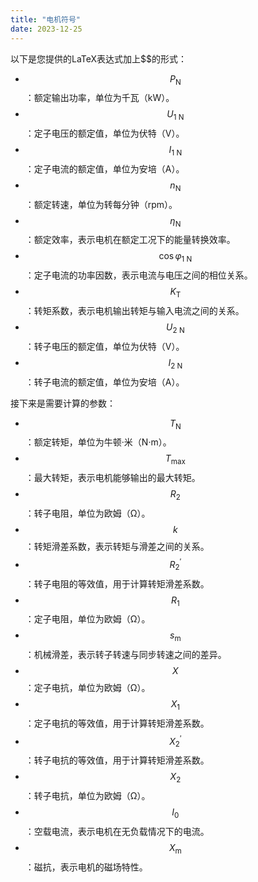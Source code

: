 ```yaml
---
title: "电机符号"
date: 2023-12-25
---
```

以下是您提供的LaTeX表达式加上$$的形式：

- $$P_{\mathrm{N}}$$：额定输出功率，单位为千瓦（kW）。
- $$U_{1 \mathrm{~N}}$$：定子电压的额定值，单位为伏特（V）。
- $$I_{1 \mathrm{~N}}$$：定子电流的额定值，单位为安培（A）。
- $$n_{\mathrm{N}}$$：额定转速，单位为转每分钟（rpm）。
- $$\eta_{\mathrm{N}}$$：额定效率，表示电机在额定工况下的能量转换效率。
- $$\cos \varphi_{1 \mathrm{~N}}$$：定子电流的功率因数，表示电流与电压之间的相位关系。
- $$K_{\mathrm{T}}$$：转矩系数，表示电机输出转矩与输入电流之间的关系。
- $$U_{2 \mathrm{~N}}$$：转子电压的额定值，单位为伏特（V）。
- $$I_{2 \mathrm{~N}}$$：转子电流的额定值，单位为安培（A）。

接下来是需要计算的参数：

- $$T_{\mathrm{N}}$$：额定转矩，单位为牛顿·米（N·m）。
- $$T_{\max}$$：最大转矩，表示电机能够输出的最大转矩。
- $$R_{2}$$：转子电阻，单位为欧姆（Ω）。
- $$k$$：转矩滑差系数，表示转矩与滑差之间的关系。
- $$R_{2}^{\prime}$$：转子电阻的等效值，用于计算转矩滑差系数。
- $$R_{1}$$：定子电阻，单位为欧姆（Ω）。
- $$s_{\mathrm{m}}$$：机械滑差，表示转子转速与同步转速之间的差异。
- $$X$$：定子电抗，单位为欧姆（Ω）。
- $$X_{1}$$：定子电抗的等效值，用于计算转矩滑差系数。
- $$X_{2}^{\prime}$$：转子电抗的等效值，用于计算转矩滑差系数。
- $$X_{2}$$：转子电抗，单位为欧姆（Ω）。
- $$I_{0}$$：空载电流，表示电机在无负载情况下的电流。
- $$X_{\mathrm{m}}$$：磁抗，表示电机的磁场特性。